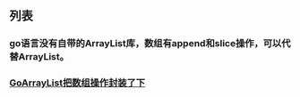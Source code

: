 ## 列表

### go语言没有自带的ArrayList库，数组有append和slice操作，可以代替ArrayList。

### [GoArrayList把数组操作封装了下](https://github.com/PhilStephens/GoArrayList/blob/master/b5f/b5f_GoArrayList/src/goArrayList/GoArrayList.go)

